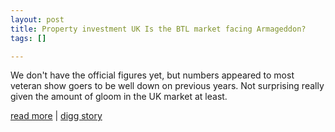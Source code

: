 ```yaml
--- 
layout: post
title: Property investment UK Is the BTL market facing Armageddon?
tags: []

---
```

We don't have the official figures yet, but numbers appeared to most veteran show goers to be well down on previous years. Not surprising really given the amount of gloom in the UK market at least.

<a href="http://www.propertysecrets.net/blogs/max_growth/property_investment_in_the_uk_is_the_btl_market_facing_armageddon/post-139.html">read more</a> | <a href="http://www.digg.com/business_finance/Property_investment_UK_Is_the_BTL_market_facing_Armageddon">digg story</a>
